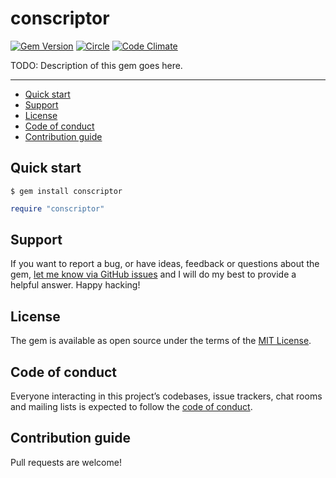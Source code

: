 # conscriptor

[![Gem Version](https://badge.fury.io/rb/conscriptor.svg)](https://rubygems.org/gems/conscriptor)
[![Circle](https://circleci.com/gh/jeremylightsmith/conscriptor/tree/main.svg?style=shield)](https://app.circleci.com/pipelines/github/jeremylightsmith/conscriptor?branch=main)
[![Code Climate](https://codeclimate.com/github/jeremylightsmith/conscriptor/badges/gpa.svg)](https://codeclimate.com/github/jeremylightsmith/conscriptor)

TODO: Description of this gem goes here.

---

- [Quick start](#quick-start)
- [Support](#support)
- [License](#license)
- [Code of conduct](#code-of-conduct)
- [Contribution guide](#contribution-guide)

## Quick start

```
$ gem install conscriptor
```

```ruby
require "conscriptor"
```

## Support

If you want to report a bug, or have ideas, feedback or questions about the gem, [let me know via GitHub issues](https://github.com/jeremylightsmith/conscriptor/issues/new) and I will do my best to provide a helpful answer. Happy hacking!

## License

The gem is available as open source under the terms of the [MIT License](LICENSE.txt).

## Code of conduct

Everyone interacting in this project’s codebases, issue trackers, chat rooms and mailing lists is expected to follow the [code of conduct](CODE_OF_CONDUCT.md).

## Contribution guide

Pull requests are welcome!
